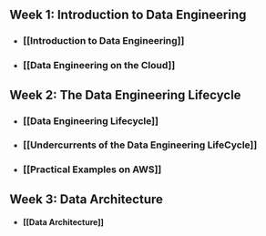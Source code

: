 ## Week 1: Introduction to Data Engineering
- ### [[Introduction to Data Engineering]]
- ### [[Data Engineering on the Cloud]]
## Week 2: The Data Engineering Lifecycle
- ### [[Data Engineering Lifecycle]]
- ### [[Undercurrents of the Data Engineering LifeCycle]]
- ### [[Practical Examples on AWS]]
## Week 3: Data Architecture
- #### [[Data Architecture]]